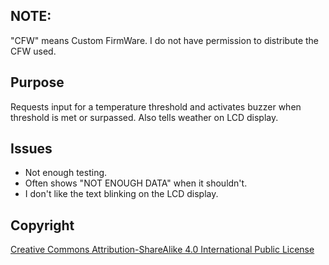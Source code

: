 ## NOTE:
"CFW" means Custom FirmWare. I do not have permission to distribute the CFW used.


## Purpose

Requests input for a temperature threshold and activates buzzer when threshold is met or surpassed.
Also tells weather on LCD display.


## Issues

 - Not enough testing.
 - Often shows "NOT ENOUGH DATA" when it shouldn't.
 - I don't like the text blinking on the LCD display.


## Copyright

[Creative Commons Attribution-ShareAlike 4.0 International Public
License](https://creativecommons.org/licenses/by-sa/4.0/deed.en)
